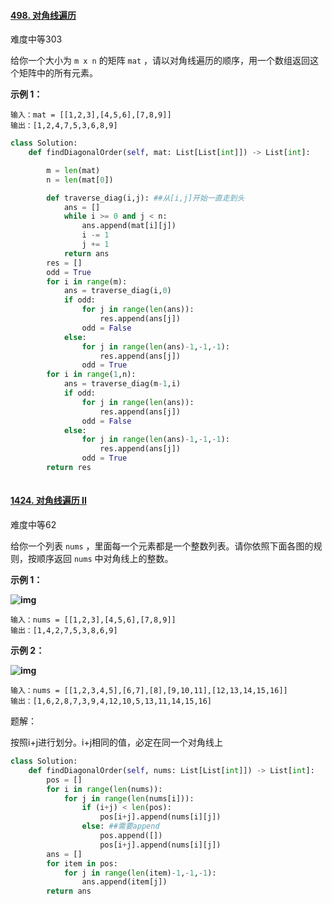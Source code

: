 #### [498. 对角线遍历](https://leetcode.cn/problems/diagonal-traverse/)

难度中等303

给你一个大小为 `m x n` 的矩阵 `mat` ，请以对角线遍历的顺序，用一个数组返回这个矩阵中的所有元素。

 

**示例 1：**



```
输入：mat = [[1,2,3],[4,5,6],[7,8,9]]
输出：[1,2,4,7,5,3,6,8,9]
```

```python
class Solution:
    def findDiagonalOrder(self, mat: List[List[int]]) -> List[int]:

        m = len(mat)
        n = len(mat[0])

        def traverse_diag(i,j): ##从[i,j]开始一直走到头
            ans = []
            while i >= 0 and j < n:
                ans.append(mat[i][j])
                i -= 1
                j += 1
            return ans
        res = []
        odd = True
        for i in range(m):
            ans = traverse_diag(i,0)
            if odd:
                for j in range(len(ans)):
                    res.append(ans[j])
                odd = False
            else:
                for j in range(len(ans)-1,-1,-1):
                    res.append(ans[j])
                odd = True
        for i in range(1,n):
            ans = traverse_diag(m-1,i)
            if odd:
                for j in range(len(ans)):
                    res.append(ans[j])
                odd = False
            else:
                for j in range(len(ans)-1,-1,-1):
                    res.append(ans[j])
                odd = True
        return res
            

```





#### [1424. 对角线遍历 II](https://leetcode.cn/problems/diagonal-traverse-ii/)

难度中等62

给你一个列表 `nums` ，里面每一个元素都是一个整数列表。请你依照下面各图的规则，按顺序返回 `nums` 中对角线上的整数。

 

**示例 1：**

**![img](https://assets.leetcode-cn.com/aliyun-lc-upload/uploads/2020/04/23/sample_1_1784.png)**

```
输入：nums = [[1,2,3],[4,5,6],[7,8,9]]
输出：[1,4,2,7,5,3,8,6,9]
```

**示例 2：**

**![img](https://assets.leetcode-cn.com/aliyun-lc-upload/uploads/2020/04/23/sample_2_1784.png)**

```
输入：nums = [[1,2,3,4,5],[6,7],[8],[9,10,11],[12,13,14,15,16]]
输出：[1,6,2,8,7,3,9,4,12,10,5,13,11,14,15,16]
```

题解：

按照i+j进行划分。i+j相同的值，必定在同一个对角线上

```python
class Solution:
    def findDiagonalOrder(self, nums: List[List[int]]) -> List[int]:
        pos = []
        for i in range(len(nums)):
            for j in range(len(nums[i])):
                if (i+j) < len(pos):
                    pos[i+j].append(nums[i][j])
                else: ##需要append
                    pos.append([])
                    pos[i+j].append(nums[i][j])
        ans = []
        for item in pos:
            for j in range(len(item)-1,-1,-1):
                ans.append(item[j])
        return ans
```

